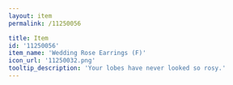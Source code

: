 ```yaml
---
layout: item
permalink: /11250056

title: Item
id: '11250056'
item_name: 'Wedding Rose Earrings (F)'
icon_url: '11250032.png'
tooltip_description: 'Your lobes have never looked so rosy.'
---
```

